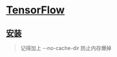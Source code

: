# [TensorFlow](https://github.com/tensorflow/tensorflow)

## [安装](https://github.com/tensorflow/tensorflow/blob/master/tensorflow/g3doc/get_started/os_setup.md)
> 记得加上 --no-cache-dir 防止内存爆掉

